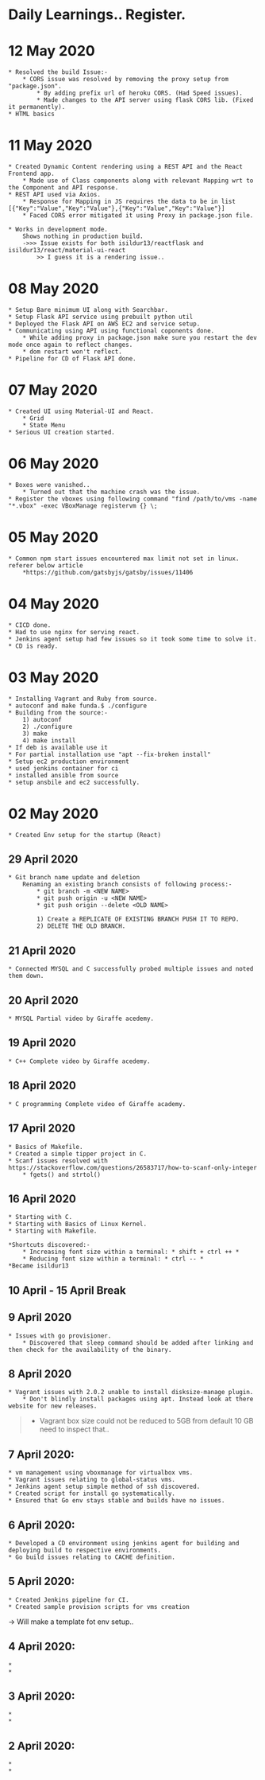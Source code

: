 # Daily Learnings.. Register.


# 12 May 2020
	* Resolved the build Issue:- 
		* CORS issue was resolved by removing the proxy setup from "package.json".
			* By adding prefix url of heroku CORS. (Had Speed issues).
			* Made changes to the API server using flask CORS lib. (Fixed it permanently).
	* HTML basics
		
# 11 May 2020 
	* Created Dynamic Content rendering using a REST API and the React Frontend app.
		* Made use of Class components along with relevant Mapping wrt to the Component and API response.
	* REST API used via Axios.
		* Response for Mapping in JS requires the data to be in list [{"Key":"Value","Key":"Value"},{"Key":"Value","Key":"Value"}]
		* Faced CORS error mitigated it using Proxy in package.json file.
		
	* Works in development mode.
		Shows nothing in production build.
		->>> Issue exists for both isildur13/reactflask and isildur13/react/material-ui-react 
			>> I guess it is a rendering issue..

# 08 May 2020 
	* Setup Bare minimum UI along with Searchbar.
	* Setup Flask API service using prebuilt python util
	* Deployed the Flask API on AWS EC2 and service setup.
	* Communicating using API using functional coponents done.
		* While adding proxy in package.json make sure you restart the dev mode once again to reflect changes.
		* dom restart won't reflect.
	* Pipeline for CD of Flask API done.
	
# 07 May 2020
	* Created UI using Material-UI and React.
		* Grid 
		* State Menu
	* Serious UI creation started.

# 06 May 2020
	* Boxes were vanished.. 
		* Turned out that the machine crash was the issue.
	* Register the vboxes using following command "find /path/to/vms -name "*.vbox" -exec VBoxManage registervm {} \;

# 05 May 2020 
	* Common npm start issues encountered max limit not set in linux. referer below article
		*https://github.com/gatsbyjs/gatsby/issues/11406
	
# 04 May 2020
	* CICD done.
	* Had to use nginx for serving react.
	* Jenkins agent setup had few issues so it took some time to solve it.
	* CD is ready.
	
# 03 May 2020
	* Installing Vagrant and Ruby from source.
	* autoconf and make funda.$ ./configure
	* Building from the source:-
		1) autoconf
		2) ./configure
		3) make
		4) make install
	* If deb is available use it
	* For partial installation use "apt --fix-broken install"
	* Setup ec2 production environment
	* used jenkins container for ci
	* installed ansible from source
	* setup ansbile and ec2 successfully.
	
# 02 May 2020
	* Created Env setup for the startup (React)

## 29 April 2020
	* Git branch name update and deletion
		Renaming an existing branch consists of following process:- 
			* git branch -m <NEW NAME>
			* git push origin -u <NEW NAME>
			* git push origin --delete <OLD NAME>

			1) Create a REPLICATE OF EXISTING BRANCH PUSH IT TO REPO.
			2) DELETE THE OLD BRANCH. 

## 21 April 2020
	* Connected MYSQL and C successfully probed multiple issues and noted them down.
	
## 20 April 2020
	* MYSQL Partial video by Giraffe acedemy.	

## 19 April 2020
	* C++ Complete video by Giraffe acedemy.	

## 18 April 2020
	* C programming Complete video of Giraffe academy.

## 17 April 2020
	* Basics of Makefile.
	* Created a simple tipper project in C.
	* Scanf issues resolved with https://stackoverflow.com/questions/26583717/how-to-scanf-only-integer
		* fgets() and strtol()

## 16 April 2020
	* Starting with C.
	* Starting with Basics of Linux Kernel.
	* Starting with Makefile.
	
	*Shortcuts discovered:-
		* Increasing font size within a terminal: * shift + ctrl ++ *
		* Reducing font size within a terminal: * ctrl -- *
	*Became isildur13


## 10 April - 15 April Break


## 9 April 2020
	* Issues with go provisioner.
		* Discovered that sleep command should be added after linking and then check for the availability of the binary.

	
## 8 April 2020

	* Vagrant issues with 2.0.2 unable to install disksize-manage plugin.
		* Don't blindly install packages using apt. Instead look at there website for new releases. 
>	* Vagrant box size could not be reduced to 5GB from default 10 GB need to inspect that..


## 7 April 2020:
	
	* vm management using vboxmanage for virtualbox vms. 
	* Vagrant issues relating to global-status vms.
	* Jenkins agent setup simple method of ssh discovered.
	* Created script for install go systematically.
	* Ensured that Go env stays stable and builds have no issues.

## 6 April 2020:
	
	* Developed a CD environment using jenkins agent for building and deploying build to respective environments.
	* Go build issues relating to CACHE definition.

## 5 April 2020:
	
	* Created Jenkins pipeline for CI.
	* Created sample provision scripts for vms creation 
-> Will make a template fot env setup..


## 4 April 2020:
	
	*
	*



## 3 April 2020:
	
	*
	*


## 2 April 2020:
	
	*
	*
